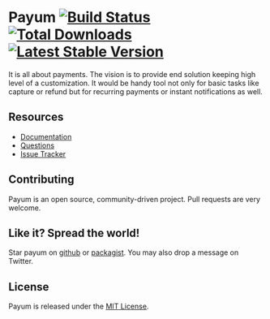 # Payum [![Build Status](https://travis-ci.org/Payum/Payum.png?branch=master)](https://travis-ci.org/Payum/Payum) [![Total Downloads](https://poser.pugx.org/payum/payum/d/total.png)](https://packagist.org/packages/payum/payum) [![Latest Stable Version](https://poser.pugx.org/payum/payum/version.png)](https://packagist.org/packages/payum/payum)

It is all about payments. The vision is to provide end solution keeping high level of a customization.
It would be handy tool not only for basic tasks like capture or refund but for recurring payments or instant notifications as well.

## Resources

* [Documentation](docs/index.md)
* [Questions](http://stackoverflow.com/questions/tagged/payum)
* [Issue Tracker](https://github.com/Payum/Payum/issues)

## Contributing

Payum is an open source, community-driven project. Pull requests are very welcome.

## Like it? Spread the world!

Star payum on [github](https://github.com/Payum/Payum) or [packagist](https://packagist.org/packages/payum/payum). You may also drop a message on Twitter.

## License

Payum is released under the [MIT License](LICENSE).